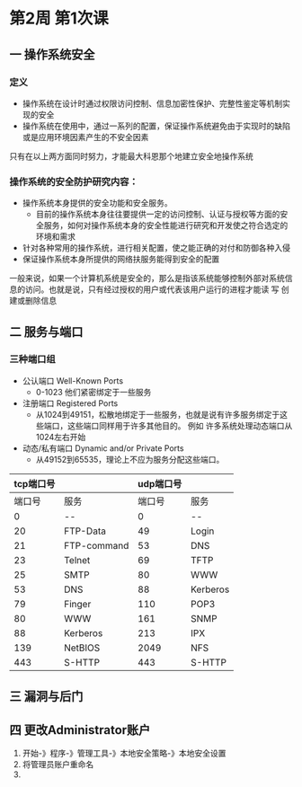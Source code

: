 # 第2周 第1次课

## 一 操作系统安全

### 定义

* 操作系统在设计时通过权限访问控制、信息加密性保护、完整性鉴定等机制实现的安全
* 操作系统在使用中，通过一系列的配置，保证操作系统避免由于实现时的缺陷或是应用环境因素产生的不安全因素

只有在以上两方面同时努力，才能最大科恩那个地建立安全地操作系统

### 操作系统的安全防护研究内容：

* 操作系统本身提供的安全功能和安全服务。
  * 目前的操作系统本身往往要提供一定的访问控制、认证与授权等方面的安全服务，如何对操作系统本身的安全性能进行研究和开发使之符合选定的环境和需求
* 针对各种常用的操作系统，进行相关配置，使之能正确的对付和防御各种入侵
* 保证操作系统本身所提供的网络扶服务能得到安全的配置

一般来说，如果一个计算机系统是安全的，那么是指该系统能够控制外部对系统信息的访问。也就是说，只有经过授权的用户或代表该用户运行的进程才能读 写 创建或删除信息

## 二 服务与端口

### 三种端口组

* 公认端口 Well-Known Ports
  * 0-1023 他们紧密绑定于一些服务
* 注册端口 Registered Ports
  * 从1024到49151，松散地绑定于一些服务，也就是说有许多服务绑定于这些端口，这些端口同样用于许多其他目的。 例如 许多系统处理动态端口从1024左右开始
* 动态/私有端口 Dynamic and/or Private Ports
  * 从49152到65535，理论上不应为服务分配这些端口。

| tcp端口号 |             | udp端口号 |          |
| --------- | ----------- | --------- | -------- |
| 端口号    | 服务        | 端口号    | 服务     |
| 0         | --          | 0         | --       |
| 20        | FTP-Data    | 49        | Login    |
| 21        | FTP-command | 53        | DNS      |
| 23        | Telnet      | 69        | TFTP     |
| 25        | SMTP        | 80        | WWW      |
| 53        | DNS         | 88        | Kerberos |
| 79        | Finger      | 110       | POP3     |
| 80        | WWW         | 161       | SNMP     |
| 88        | Kerberos    | 213       | IPX      |
| 139       | NetBIOS     | 2049      | NFS      |
| 443       | S-HTTP      | 443       | S-HTTP   |

## 三 漏洞与后门

## 四 更改Administrator账户

1. 开始-》程序-》管理工具-》本地安全策略-》本地安全设置
2. 将管理员账户重命名
3. 